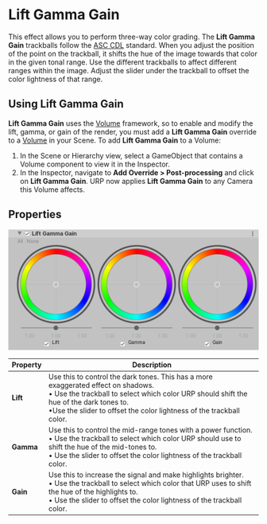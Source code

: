 # Lift Gamma Gain

This effect allows you to perform three-way color grading. The **Lift Gamma Gain** trackballs follow the [ASC CDL](<https://en.wikipedia.org/wiki/ASC_CDL>) standard. When you adjust the position of the point on the trackball, it shifts the hue of the image towards that color in the given tonal range. Use the different trackballs to affect different ranges within the image. Adjust the slider under the trackball to offset the color lightness of that range.

## Using Lift Gamma Gain

**Lift Gamma Gain** uses the [Volume](Volumes.html) framework, so to enable and modify the lift, gamma, or gain of the render, you must add a **Lift Gamma Gain** override to a [Volume](Volumes.html) in your Scene. To add **Lift Gamma Gain** to a Volume:

1. In the Scene or Hierarchy view, select a GameObject that contains a Volume component to view it in the Inspector.
2. In the Inspector, navigate to **Add Override > Post-processing** and click on **Lift Gamma Gain**. URP now applies **Lift Gamma Gain** to any Camera this Volume affects.

## Properties

![](Images/Inspectors/LiftGammaGain.png)

| **Property** | **Description**                                              |
| ------------ | ------------------------------------------------------------ |
| **Lift**     | Use this to control the dark tones. This has a more exaggerated effect on shadows.<br>&#8226; Use the trackball to select which color URP should shift the hue of the dark tones to.<br/>&#8226;Use the slider to offset the color lightness of the trackball color. |
| **Gamma**    | Use this to control the mid-range tones with a power function.<br/>&#8226; Use the trackball to select which color URP should use to shift the hue of the mid-tones to.<br/>&#8226; Use the slider to offset the color lightness of the trackball color. |
| **Gain**     | Use this to increase the signal and make highlights brighter.<br/>&#8226; Use the trackball to select which color that URP uses to shift the hue of the highlights to.<br/>&#8226; Use the slider to offset the color lightness of the trackball color. |
